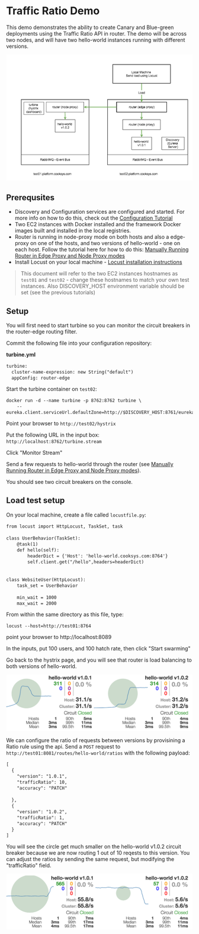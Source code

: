 # Traffic Ratio Demo
This demo demonstrates the ability to create Canary and Blue-green deployments using the Traffic Ratio API in router. The demo will be across two nodes, and will have two hello-world instances running with different versions.  

![Demo Diagram](./img/demo.png)

## Prerequsites
* Discovery and Configuration services are configured and started.  For more info on how to do this, check out the [Configuration Tutorial](../configuration/configuration_tutorial.md)
* Two EC2 instances with Docker installed and the framework Docker images built and installed in the local registries.
* Router is running in node-proxy mode on both hosts and also a edge-proxy on one of the hosts, and two versions of hello-world - one on each host. Follow the tutorial here for how to do this: [Manually Running Router in Edge Proxy and Node Proxy modes](tutorial.md)
* Install Locust on your local machine - [Locust installation instructions](http://docs.locust.io/en/latest/installation.html)


> This document will refer to the two EC2 instances hostnames as `test01` and `test02` - change these hostnames to match your own test instances.  Also DISCOVERY_HOST environment variable should be set (see the previous tutorials)

## Setup
You will first need to start turbine so you can monitor the circuit breakers in the router-edge routing filter. 

Commit the following file into your configuration repository:

**turbine.yml**

```
turbine:
  cluster-name-expression: new String("default")
  appConfig: router-edge
```

Start the turbine container on `test02`:

```
docker run -d --name turbine -p 8762:8762 turbine \
    --eureka.client.serviceUrl.defaultZone=http://$DISCOVERY_HOST:8761/eureka/
```

Point your browser to `http://test02/hystrix`

Put the following URL in the input box:
`http://localhost:8762/turbine.stream`

Click "Monitor Stream"

Send a few requests to hello-world through the router (see [Manually Running Router in Edge Proxy and Node Proxy modes](tutorial.md)).

You should see two circuit breakers on the console.

## Load test setup
On your local machine, create a file called `locustfile.py`:

```
from locust import HttpLocust, TaskSet, task

class UserBehavior(TaskSet):
    @task(1)
    def hello(self):
        headerDict = {'Host': 'hello-world.cooksys.com:8764'}
        self.client.get("/hello",headers=headerDict)


class WebsiteUser(HttpLocust):
    task_set = UserBehavior

    min_wait = 1000
    max_wait = 2000
```

From within the same directory as this file, type: 

```
locust --host=http://test01:8764
```

point your browser to http://localhost:8089

In the inputs, put 100 users, and 100 hatch rate, then click "Start swarming"

Go back to the hystrix page, and you will see that router is load balancing to both versions of hello-world.

![hystrix](./img/hello-world-hystrix1.png)

We can configure the ratio of requests between versions by provisining a Ratio rule using the api.  Send a `POST` request to `http://test01:8081/routes/hello-world/ratios` with the following payload:

```
[
  {
    "version": "1.0.1",
    "trafficRatio": 10,
    "accuracy": "PATCH"
    
  },
  {
    "version": "1.0.2",
    "trafficRatio": 1,
    "accuracy": "PATCH" 
  }
]
```

You will see the circle get much smaller on the hello-world v1.0.2 circuit breaker because we are now routing 1 out of 10 reqests to this version.  You can adjust the ratios by sending the same request, but modifying the "trafficRatio" field.

![hystrix](./img/hello-world-hystrix2.png)
